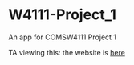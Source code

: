 # W4111-Project_1
An app for COMSW4111 Project 1

TA viewing this: the website is [here](http://104.196.174.156:8080)
